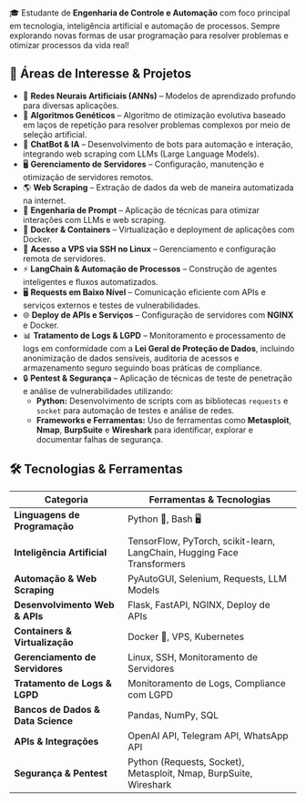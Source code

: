 🎓 Estudante de **Engenharia de Controle e Automação** com foco principal em tecnologia, inteligência artificial e automação de processos. Sempre explorando novas formas de usar programação para resolver problemas e otimizar processos da vida real!

## 🚀 Áreas de Interesse & Projetos

- 🤖 **Redes Neurais Artificiais (ANNs)** – Modelos de aprendizado profundo para diversas aplicações.
- 🧬 **Algoritmos Genéticos** – Algoritmo de otimização evolutiva baseado em laços de repetição para resolver problemas complexos por meio de seleção artificial.
- 🤖 **ChatBot & IA** – Desenvolvimento de bots para automação e interação, integrando web scraping com LLMs (Large Language Models).
- 🖥️ **Gerenciamento de Servidores** – Configuração, manutenção e otimização de servidores remotos.
- 🌎 **Web Scraping** – Extração de dados da web de maneira automatizada na internet.
- 📝 **Engenharia de Prompt** – Aplicação de técnicas para otimizar interações com LLMs e web scraping.
- 🐳 **Docker & Containers** – Virtualização e deployment de aplicações com Docker.
- 🔗 **Acesso a VPS via SSH no Linux** – Gerenciamento e configuração remota de servidores.
- ⚡ **LangChain & Automação de Processos** – Construção de agentes inteligentes e fluxos automatizados.
- 🖥️ **Requests em Baixo Nível** – Comunicação eficiente com APIs e serviços externos e testes de vulnerabilidades.
- 🌐 **Deploy de APIs e Serviços** – Configuração de servidores com **NGINX** e Docker.
- 📊 **Tratamento de Logs & LGPD** – Monitoramento e processamento de logs em conformidade com a **Lei Geral de Proteção de Dados**, incluindo anonimização de dados sensíveis, auditoria de acessos e armazenamento seguro seguindo boas práticas de compliance.
- 🔒 **Pentest & Segurança** – Aplicação de técnicas de teste de penetração e análise de vulnerabilidades utilizando:
  - **Python:** Desenvolvimento de scripts com as bibliotecas `requests` e `socket` para automação de testes e análise de redes.
  - **Frameworks e Ferramentas:** Uso de ferramentas como **Metasploit**, **Nmap**, **BurpSuite** e **Wireshark** para identificar, explorar e documentar falhas de segurança.

## 🛠️ Tecnologias & Ferramentas

| **Categoria**                      | **Ferramentas & Tecnologias**                                           |
| ---------------------------------- | ----------------------------------------------------------------------- |
| **Linguagens de Programação**      | Python 🐍, Bash 🖥️                                              |
| **Inteligência Artificial**        | TensorFlow, PyTorch, scikit-learn, LangChain, Hugging Face Transformers |
| **Automação & Web Scraping**       | PyAutoGUI, Selenium, Requests, LLM Models                               |
| **Desenvolvimento Web & APIs**     | Flask, FastAPI, NGINX, Deploy de APIs                                   |
| **Containers & Virtualização**     | Docker 🐳, VPS, Kubernetes                                              |
| **Gerenciamento de Servidores**    | Linux, SSH, Monitoramento de Servidores                                 |
| **Tratamento de Logs & LGPD**      | Monitoramento de Logs, Compliance com LGPD                              |
| **Bancos de Dados & Data Science** | Pandas, NumPy, SQL                                                      |
| **APIs & Integrações**             | OpenAI API, Telegram API, WhatsApp API                                  |
| **Segurança & Pentest**            | Python (Requests, Socket), Metasploit, Nmap, BurpSuite, Wireshark        |
